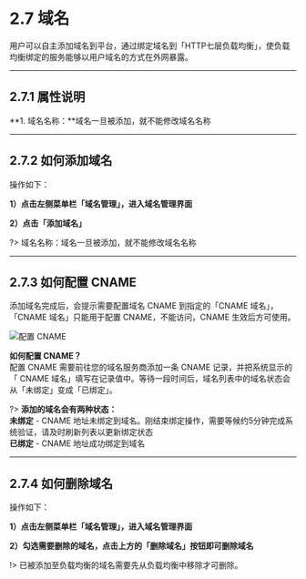 # 2.7 域名
用户可以自主添加域名到平台，通过绑定域名到「HTTP七层负载均衡」，使负载均衡绑定的服务能够以用户域名的方式在外网暴露。
***

## 2.7.1 属性说明
**1. 域名名称：**域名一旦被添加，就不能修改域名名称
***

## 2.7.2 如何添加域名
操作如下：

**1）点击左侧菜单栏「域名管理」，进入域名管理界面**

**2）点击「添加域名」**

?> 域名名称：域名一旦被添加，就不能修改域名名称<br>
***

## 2.7.3 如何配置 CNAME
添加域名完成后，会提示需要配置域名 CNAME 到指定的「CNAME 域名」，「CNAME 域名」只能用于配置 CNAME，不能访问，CNAME 生效后方可使用。

![配置 CNAME](_figures/user-guide/domain_cname.jpg)

**如何配置 CNAME？**<br>
配置 CNAME 需要前往您的域名服务商添加一条 CNAME 记录，并把系统显示的「 CNAME 域名」填写在记录值中。等待一段时间后，域名列表中的域名状态会从「未绑定」变成「已绑定」。

?> **添加的域名会有两种状态：**  
**未绑定** - CNAME 地址未绑定到域名。刚结束绑定操作，需要等候约5分钟完成系统验证，请及时刷新列表以更新绑定状态  
**已绑定** - CNAME 地址成功绑定到域名
***

## 2.7.4 如何删除域名
操作如下：

**1）点击左侧菜单栏「域名管理」，进入域名管理界面**

**2）勾选需要删除的域名，点击上方的「删除域名」按钮即可删除域名**

!> 已被添加至负载均衡的域名需要先从负载均衡中移除才可删除。
